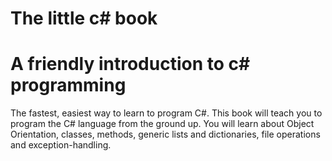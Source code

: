 # The little c# book
# A friendly introduction to c# programming
The fastest, easiest way to learn to program C#. This book will teach you to program the C# language from the ground up. You will learn about Object Orientation, classes, methods, generic lists and dictionaries, file operations and exception-handling. 
